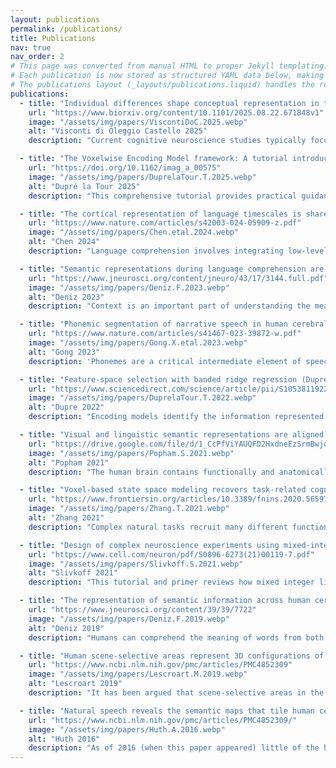 ```yaml
---
layout: publications
permalink: /publications/
title: Publications
nav: true
nav_order: 2
# This page was converted from manual HTML to proper Jekyll templating.
# Each publication is now stored as structured YAML data below, making it much easier to maintain.
# The publications layout (_layouts/publications.liquid) handles the rendering using the same CSS styling.
publications:
  - title: "Individual differences shape conceptual representation in the brain (Visconti di Oleggio Castello et al., bioRxiv preprint, 2025)"
    url: "https://www.biorxiv.org/content/10.1101/2025.08.22.671848v1"
    image: "/assets/img/papers/ViscontiDoC.2025.webp"
    alt: "Visconti di Oleggio Castello 2025"
    description: "Current cognitive neuroscience studies typically focus on group averages, ignoring meaningful individual differences that are crucial for developing personalized medical interventions. In this study we develop a new computational framework to measure and interpret individual differences in functional brain maps, and use it to identify individual differences in conceptual representation. We found robust individual differences that reflect cognitive traits unique to each person. This framework enables new precision neuroscience approaches to the study of complex functional representations."

  - title: "The Voxelwise Encoding Model framework: A tutorial introduction to fitting encoding models to fMRI data (Dupré la Tour et al., Imaging Neuroscience, 2025)"
    url: "https://doi.org/10.1162/imag_a_00575"
    image: "/assets/img/papers/DuprelaTour.T.2025.webp"
    alt: "Dupré la Tour 2025"
    description: "This comprehensive tutorial provides practical guidance on using the Voxelwise Encoding Model (VEM) framework for functional brain mapping. The VEM approach extracts features from stimuli or tasks and uses them in encoding models to predict brain activity. When models successfully predict activity in brain regions, we can conclude that information represented in the features is also encoded in those regions. The tutorial includes hands-on examples with public datasets, code repositories, and interactive notebooks to make this powerful methodology accessible to researchers at all levels."

  - title: "The cortical representation of language timescales is shared between reading and listening (Chen et al., Communications Biology, 2024)"
    url: "https://www.nature.com/articles/s42003-024-05909-z.pdf"
    image: "/assets/img/papers/Chen.etal.2024.webp"
    alt: "Chen 2024"
    description: "Language comprehension involves integrating low-level sensory inputs into a hierarchy of increasingly high-level features. To recover this hierarchy we mapped the intrinsic timescale of language representation across the cerebral cortex during listening and reading. We find that the timescale of representation is organized similarly for the two modalities."

  - title: "Semantic representations during language comprehension are affected by context (Deniz et al., Journal of Neuroscience, 2023)"
    url: "https://www.jneurosci.org/content/jneuro/43/17/3144.full.pdf"
    image: "/assets/img/papers/Deniz.F.2023.webp"
    alt: "Deniz 2023"
    description: "Context is an important part of understanding the meaning of natural language, but most neuroimaging studies of meaning use isolated words and isolated sentences with little context. In this study, we examined whether the results of neuroimaging language studies that use out-of-context stimuli generalize to natural language. We find that increasing context improves the quality of neuroimaging data and changes where and how semantic information is represented in the brain. These results suggest that findings from studies using out-of-context stimuli may not generalize to natural language used in daily life."

  - title: "Phonemic segmentation of narrative speech in human cerebral cortex (Gong et al., Nature Communications, 2023)"
    url: "https://www.nature.com/articles/s41467-023-39872-w.pdf"
    image: "/assets/img/papers/Gong.X.etal.2023.webp"
    alt: "Gong 2023"
    description: 'Phonemes are a critical intermediate element of speech. This fMRI study identifies the brain representation of single phonemes, and of diphones and triphones. We find that many regions in and around the auditory cortex represent phonemes. These regions include classical areas in the dorsal superior temporal gyrus and a larger region in the lateral temporal cortex (where diphone features appear to be represented). Furthermore, we identify regions where phonemic processing and lexical retrieval are intertwined. (Note: this is work done in collaboration with the <a href="http://theunissen.berkeley.edu/">Theunissen lab</a> here at UCB.)'

  - title: "Feature-space selection with banded ridge regression (Dupré la Tour et al., Neuroimage, 2022)"
    url: "https://www.sciencedirect.com/science/article/pii/S1053811922008497"
    image: "/assets/img/papers/DuprelaTour.T.2022.webp"
    alt: "Dupre 2022"
    description: "Encoding models identify the information represented in brain recordings, but fitting multiple models simultaneously presents several challenges. This paper describes how banded ridge regression can be used to solve these problems. Furthermore, several methods are proposed to address the computational challenge of fitting banded ridge regressions on large numbers of voxels and feature spaces. All implementations are released in an open-source Python package called Himalaya."

  - title: "Visual and linguistic semantic representations are aligned at the border of human visual cortex (Popham et al., Nature Neuroscience, 2021)"
    url: "https://drive.google.com/file/d/1_CcPfViYAUQFD2HxdneEzSrmBwjd-QkJ/view"
    image: "/assets/img/papers/Popham.S.2021.webp"
    alt: "Popham 2021"
    description: "The human brain contains functionally and anatomically distinct networks for representing semantic information in each sensory modality, and a separate, distributed amodal conceptual network. In this study we examined the spatial organization of visual and amodal semantic functional maps. The pattern of semantic selectivity in these two distinct networks corresponds along the boundary of visual cortex: for visual categories represented posterior to the boundary, the same categories are represented linguistically on the anterior side. These results suggest that these two networks are smoothly joined to form one contiguous map."

  - title: "Voxel-based state space modeling recovers task-related cognitive states in naturalistic fMRI experiments (Zhang et al., Front. Neuro., 2021)"
    url: "https://www.frontiersin.org/articles/10.3389/fnins.2020.565976/full"
    image: "/assets/img/papers/Zhang.T.2021.webp"
    alt: "Zhang 2021"
    description: "Complex natural tasks recruit many different functional brain networks, and we understand little about how such tasks are represented in the brain. Here we present a voxel-based state space modeling method for recovering task-related state spaces from human fMRI data. We apply this method to data acquired in a controlled visual attention task and a video game task. We show that each task induces distinct brain states that can be embedded in a low-dimensional state space that reflects task parameters, and that attention increases state separation in the task-related subspace."

  - title: "Design of complex neuroscience experiments using mixed-integer linear programming (Slivkoff and Gallant, Neuron, 2021)"
    url: "https://www.cell.com/neuron/pdf/S0896-6273(21)00119-7.pdf"
    image: "/assets/img/papers/Slivkoff.S.2021.webp"
    alt: "Slivkoff 2021"
    description: "This tutorial and primer reviews how mixed integer linear programming can be used to optimize the design of complex experiments using many different variables. The approach is particularly useful when designing complex fMRI experiments--such as question answering studies--that aim to manipulate and probe many dimensions simultaneously."

  - title: "The representation of semantic information across human cerebral cortex during listening versus reading is invariant to stimulus modality (Deniz et al., J. Neurosci., 2019)"
    url: "https://www.jneurosci.org/content/39/39/7722"
    image: "/assets/img/papers/Deniz.F.2019.webp"
    alt: "Deniz 2019"
    description: "Humans can comprehend the meaning of words from both spoken and written language. It is therefore important to understand the relationship between the brain representations of spoken or written text. Here, we show that although the representation of semantic information in the human brain is quite complex, the semantic representations evoked by listening versus reading are almost identical. These results suggest that the representation of language semantics is independent of the sensory modality through which the semantic information is received."

  - title: "Human scene-selective areas represent 3D configurations of surfaces (Lescroart et al., Neuron, 2019)"
    url: "https://www.ncbi.nlm.nih.gov/pmc/articles/PMC4852309"
    image: "/assets/img/papers/Lescroart.M.2019.webp"
    alt: "Lescroart 2019"
    description: "It has been argued that scene-selective areas in the human brain represent both the 3D structure of the local visual environment and low-level 2D features that provide cues for 3D structure. To evaluate these hypotheses we developed an encoding model of 3D scene structure and tested it against a model of low-level 2D features. We fit the models to fMRI data recorded while subjects viewed visual scenes. Scene-selective areas represent the distance to and orientation of large surfaces. The most important dimensions of 3D structure are distance and openness."

  - title: "Natural speech reveals the semantic maps that tile human cerebral cortex (Huth et al., Nature, 2016)"
    url: "https://www.ncbi.nlm.nih.gov/pmc/articles/PMC4852309/"
    image: "/assets/img/papers/Huth.A.2016.webp"
    alt: "Huth 2016"
    description: "As of 2016 (when this paper appeared) little of the human lexical-semantic system had been mapped comprehensively, and the semantic selectivity of most regions was unknown. We collected fMRI while subjects listened to narrative stories, and recovered lexical-semantic maps by voxelwise modeling. We showed that the semantic system is organized into intricate patterns that seem to be consistent across individuals. We then used a generative model to create a detailed semantic atlas. Our results show that most areas within the semantic system represent information about groups of related concepts, and the atlas shows which concepts are represented in each area."
---
```


<!-- This page now uses a proper Jekyll template! The publications data is stored in the YAML front matter
     and rendered using the custom publications layout. This makes it much easier to maintain and follows
     Jekyll best practices while preserving the exact same visual styling. -->
